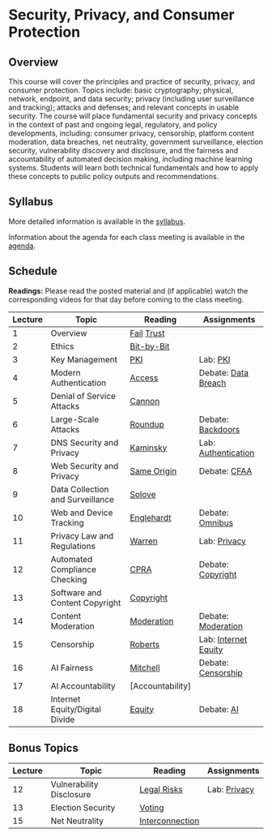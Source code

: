# Security, Privacy, and Consumer Protection

## Overview

This course will cover the principles and practice of security, privacy,
and consumer protection. Topics include: basic cryptography; physical,
network, endpoint, and data security; privacy (including user
surveillance and tracking); attacks and defenses; and relevant concepts
in usable security. The course will place fundamental security and
privacy concepts in the context of past and ongoing legal, regulatory,
and policy developments, including: consumer privacy, censorship,
platform content moderation, data breaches, net neutrality, government
surveillance, election security, vulnerability discovery and disclosure,
and the fairness and accountability of automated decision making,
including machine learning systems. Students will learn both technical
fundamentals and how to apply these concepts to public policy outputs
and recommendations.

## Syllabus

More detailed information is available in the [syllabus](syllabus.md).

Information about the agenda for each class meeting is available in the
[agenda](agenda.md).

## Schedule

**Readings:** Please read the posted material and
(if applicable) watch the corresponding videos for that day before coming to the class
meeting.

| Lecture | Topic                            | Reading                                                                                | Assignments                                   |
|---------|----------------------------------|----------------------------------------------------------------------------------------|-----------------------------------------------|
| 1       | Overview                         | [Fail](readings/01-why-cryptosystems-fail.pdf) [Trust](readings/01-trusting-trust.pdf) |                                               |
| 2       | Ethics                           | [Bit-by-Bit](readings/02-bit-by-bit.pdf)                                               |                                               |
| 3       | Key Management                   | [PKI](readings/03-bellovin-pki.pdf)                                                    | Lab: [PKI](assignments/pki.md)                |
| 4       | Modern Authentication            | [Access](readings/04-oauth.pdf)                                                        | Debate: [Data Breach](debates/data-breach.md) |
| 5       | Denial of Service Attacks        | [Cannon](readings/05-paxson-cannon.pdf)                                                |                                               |
| 6       | Large-Scale Attacks              | [Roundup](readings/08-cooke-botnets.pdf)                                               | Debate: [Backdoors](debates/backdoors.md)     |
| 7       | DNS Security and Privacy         | [Kaminsky](readings/06-kaminsky.pdf)                                                   | Lab: [Authentication](assignments/api.md)     |
| 8       | Web Security and Privacy         | [Same Origin](readings/07-same-origin.pdf)                                             | Debate: [CFAA](debates/cfaa.md)               |
| 9       | Data Collection and Surveillance | [Solove](readings/09-privacy.pdf)                                                      |                                               |
| 10      | Web and Device Tracking          | [Englehardt](readings/10-tracking.pdf)                                                 | Debate: [Omnibus](debates/omnibus.md)         |
| 11      | Privacy Law and Regulations      | [Warren](readings/11-warren.pdf)                                                       | Lab: [Privacy](assignments/privacy.md)        |
| 12      | Automated Compliance Checking    | [CPRA](readings/12-cpra.pdf)                                                           | Debate: [Copyright](debates/copyright.md)     |
| 13      | Software and Content Copyright   | [Copyright](readings/13-copyright.pdf)                                                                            |                                               |
| 14      | Content Moderation               | [Moderation](readings/14-moderation.pdf)                                                                           | Debate: [Moderation](debates/moderation.md)   |
| 15      | Censorship                       | [Roberts](readings/16-censorship.pdf)                                                  | Lab: [Internet Equity](assignments/access.md) |
| 16      | AI Fairness                      | [Mitchell](readings/17-ml-fairness.pdf)                                                | Debate: [Censorship](debates/censorship.md)   |
| 17      | AI Accountability                | [Accountability]                                                                       |                                               |
| 18      | Internet Equity/Digital Divide   | [Equity](readings/14-equity.pdf)                                                       | Debate: [AI](debates/accountability.md)       |

## Bonus Topics

| Lecture | Topic                    | Reading                                            | Assignments                            |
|---------|--------------------------|----------------------------------------------------|----------------------------------------|
| 12      | Vulnerability Disclosure | [Legal Risks](readings/12-vulnerability.pdf)       | Lab: [Privacy](assignments/privacy.md) |
| 13      | Election Security        | [Voting](readings/13-voting.pdf)                   |                                        |
| 15      | Net Neutrality           | [Interconnection](readings/15-interconnection.pdf) |                                        |
